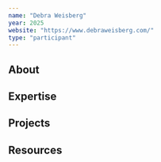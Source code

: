 ```yaml
---
name: "Debra Weisberg"
year: 2025
website: "https://www.debraweisberg.com/"
type: "participant"
---
```


## About 

## Expertise

## Projects

## Resources 